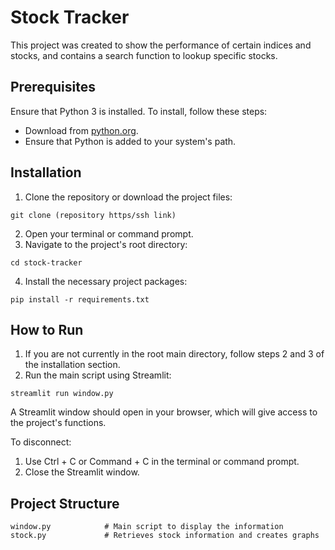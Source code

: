 # Stock Tracker
This project was created to show the performance of certain indices and stocks, and contains a search function to lookup specific stocks.

## Prerequisites
Ensure that Python 3 is installed. To install, follow these steps:
- Download from [python.org](https://www.python.org/downloads/).
- Ensure that Python is added to your system's path.

## Installation
1. Clone the repository or download the project files:
```
git clone (repository https/ssh link)
```
2. Open your terminal or command prompt.
3. Navigate to the project's root directory:
```
cd stock-tracker
```
4. Install the necessary project packages:
```
pip install -r requirements.txt
```

## How to Run
1. If you are not currently in the root main directory, follow steps 2 and 3 of the installation section.
2. Run the main script using Streamlit:
```
streamlit run window.py
```
A Streamlit window should open in your browser, which will give access to the project's functions.

To disconnect:
1. Use Ctrl + C or Command + C in the terminal or command prompt.
2. Close the Streamlit window. 

## Project Structure
```
window.py            # Main script to display the information
stock.py             # Retrieves stock information and creates graphs
```
